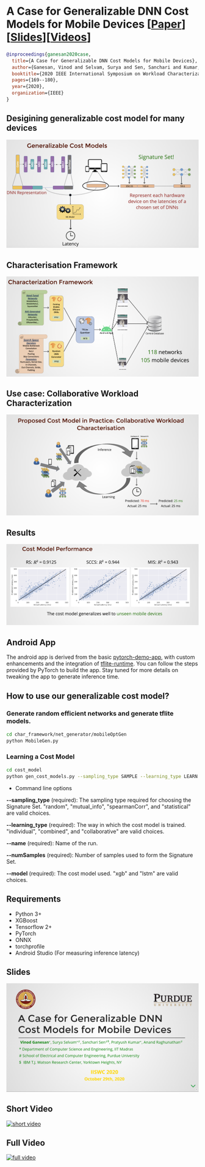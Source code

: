 # A Case for Generalizable DNN Cost Models for Mobile Devices [[Paper](https://vinodganesan.github.io/files/Generalizable_DNN_Cost_Models_IISWC_2020.pdf)][[Slides](https://slides.com/pratyushkumarpanda/deck/fullscreen?token=QQC26kZT)][[Videos](https://youtu.be/Mh1c-tNWRoc)]

```BibTex
@inproceedings{ganesan2020case,
  title={A Case for Generalizable DNN Cost Models for Mobile Devices},
  author={Ganesan, Vinod and Selvam, Surya and Sen, Sanchari and Kumar, Pratyush and Raghunathan, Anand},
  booktitle={2020 IEEE International Symposium on Workload Characterization (IISWC)},
  pages={169--180},
  year={2020},
  organization={IEEE}
}
```
## Desigining generalizable cost model for many devices
![](figures/overview.png)

## Characterisation Framework
![](figures/char_framework.png)

## Use case: Collaborative Workload Characterization
![](figures/Collaborative.png)

## Results
![](figures/Results.png)

## Android App

The android app is derived from the basic [pytorch-demo-app](https://github.com/pytorch/android-demo-app/tree/master/PyTorchDemoApp), with custom enhancements and the integration of [tflite-runtime](https://www.tensorflow.org/lite/guide/inference). You can follow the steps provided by PyTorch to build the app. Stay tuned for more details on tweaking the app to generate inference time. 

## How to use our generalizable cost model?

### Generate random efficient networks and generate tflite models.

```bash
cd char_framework/net_generator/mobileOptGen
python MobileGen.py
```

### Learning a Cost Model

```bash
cd cost_model
python gen_cost_models.py --sampling_type SAMPLE --learning_type LEARN  --name NAME  --numSamples SAMPLE --model MODEL 
```
* Command line options

**--sampling\_type** (required): The sampling type required for choosing the Signature Set. "random", "mutual\_info", "spearmanCorr", and "statistical" are valid choices. 

**--learning_type** (required): The way in which the cost model is trained. "individual", "combined", and "collaborative" are valid choices. 

**--name** (required): Name of the run.

**--numSamples** (required): Number of samples used to form the Signature Set. 

**--model** (required): The cost model used. "xgb" and "lstm" are valid choices. 


## Requirements

* Python 3+
* XGBoost
* Tensorflow 2+
* PyTorch
* ONNX
* torchprofile
* Android Studio (For measuring inference latency) 

## Slides
[![slides](figures/slides.png)](https://slides.com/pratyushkumarpanda/deck/fullscreen?token=QQC26kZT)

## Short Video
[![short video](https://img.youtube.com/vi/fOcvznSENUU/maxresdefault.jpg)](https://youtu.be/fOcvznSENUU)

## Full Video
[![full video](https://img.youtube.com/vi/Mh1c-tNWRoc/maxresdefault.jpg)](https://youtu.be/Mh1c-tNWRoc)

